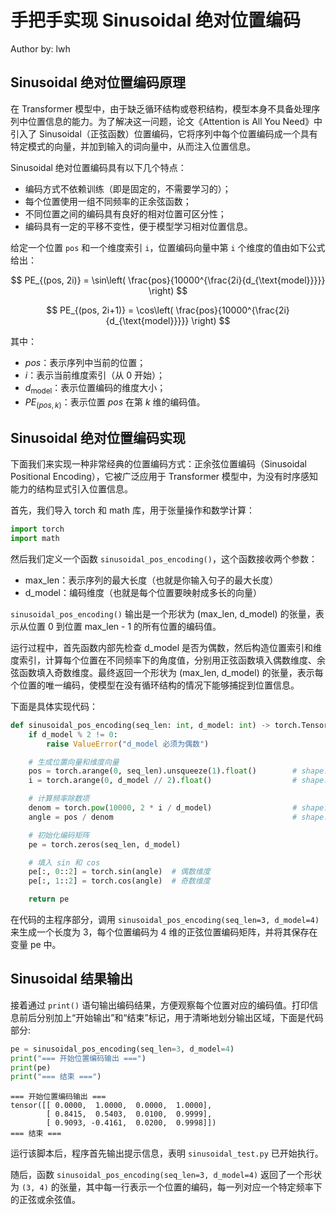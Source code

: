 <!--Copyright © ZOMI 适用于[License](https://github.com/Infrasys-AI/AIInfra)版权许可-->

# 手把手实现 Sinusoidal 绝对位置编码

Author by: lwh

## Sinusoidal 绝对位置编码原理

在 Transformer 模型中，由于缺乏循环结构或卷积结构，模型本身不具备处理序列中位置信息的能力。为了解决这一问题，论文《Attention is All You Need》中引入了 Sinusoidal（正弦函数）位置编码，它将序列中每个位置编码成一个具有特定模式的向量，并加到输入的词向量中，从而注入位置信息。  

Sinusoidal 绝对位置编码具有以下几个特点：

- 编码方式不依赖训练（即是固定的，不需要学习的）；
- 每个位置使用一组不同频率的正余弦函数；
- 不同位置之间的编码具有良好的相对位置可区分性；
- 编码具有一定的平移不变性，便于模型学习相对位置信息。

给定一个位置 `pos` 和一个维度索引 `i`，位置编码向量中第 `i` 个维度的值由如下公式给出：

$$
PE_{(pos, 2i)} = \sin\left( \frac{pos}{10000^{\frac{2i}{d_{\text{model}}}}} \right)
$$

$$
PE_{(pos, 2i+1)} = \cos\left( \frac{pos}{10000^{\frac{2i}{d_{\text{model}}}}} \right)
$$

其中：

- $pos$：表示序列中当前的位置；
- $i$：表示当前维度索引（从 0 开始）；
- $d_{\text{model}}$：表示位置编码的维度大小；
- $PE_{(pos, k)}$：表示位置 $pos$ 在第 $k$ 维的编码值。

## Sinusoidal 绝对位置编码实现

下面我们来实现一种非常经典的位置编码方式：正余弦位置编码（Sinusoidal Positional Encoding），它被广泛应用于 Transformer 模型中，为没有时序感知能力的结构显式引入位置信息。

首先，我们导入 torch 和 math 库，用于张量操作和数学计算：


```python
import torch
import math
```

然后我们定义一个函数 `sinusoidal_pos_encoding()`，这个函数接收两个参数：

- max_len：表示序列的最大长度（也就是你输入句子的最大长度）
- d_model：编码维度（也就是每个位置要映射成多长的向量）

`sinusoidal_pos_encoding()` 输出是一个形状为 (max_len, d_model) 的张量，表示从位置 0 到位置 max_len - 1 的所有位置的编码值。

运行过程中，首先函数内部先检查 d_model 是否为偶数，然后构造位置索引和维度索引，计算每个位置在不同频率下的角度值，分别用正弦函数填入偶数维度、余弦函数填入奇数维度。最终返回一个形状为 (max_len, d_model) 的张量，表示每个位置的唯一编码，使模型在没有循环结构的情况下能够捕捉到位置信息。

下面是具体实现代码：


```python
def sinusoidal_pos_encoding(seq_len: int, d_model: int) -> torch.Tensor:
    if d_model % 2 != 0:
        raise ValueError("d_model 必须为偶数")

    # 生成位置向量和维度向量
    pos = torch.arange(0, seq_len).unsqueeze(1).float()        # shape: (seq_len, 1)
    i = torch.arange(0, d_model // 2).float()                  # shape: (d_model/2,)

    # 计算频率除数项
    denom = torch.pow(10000, 2 * i / d_model)                  # shape: (d_model/2,)
    angle = pos / denom                                        # shape: (seq_len, d_model/2)

    # 初始化编码矩阵
    pe = torch.zeros(seq_len, d_model)

    # 填入 sin 和 cos
    pe[:, 0::2] = torch.sin(angle)  # 偶数维度
    pe[:, 1::2] = torch.cos(angle)  # 奇数维度

    return pe
```

在代码的主程序部分，调用 `sinusoidal_pos_encoding(seq_len=3, d_model=4)` 来生成一个长度为 3，每个位置编码为 4 维的正弦位置编码矩阵，并将其保存在变量 pe 中。

## Sinusoidal 结果输出

接着通过 `print()` 语句输出编码结果，方便观察每个位置对应的编码值。打印信息前后分别加上“开始输出”和“结束”标记，用于清晰地划分输出区域，下面是代码部分:


```python
pe = sinusoidal_pos_encoding(seq_len=3, d_model=4)
print("=== 开始位置编码输出 ===")
print(pe)
print("=== 结束 ===")
```

    === 开始位置编码输出 ===
    tensor([[ 0.0000,  1.0000,  0.0000,  1.0000],
            [ 0.8415,  0.5403,  0.0100,  0.9999],
            [ 0.9093, -0.4161,  0.0200,  0.9998]])
    === 结束 ===


运行该脚本后，程序首先输出提示信息，表明 `sinusoidal_test.py` 已开始执行。

随后，函数 `sinusoidal_pos_encoding(seq_len=3, d_model=4)` 返回了一个形状为 `(3, 4)` 的张量，其中每一行表示一个位置的编码，每一列对应一个特定频率下的正弦或余弦值。


